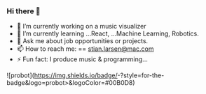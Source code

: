 ### Hi there 👋
- 🔭 I’m currently working on a music visualizer <website>
- 🤔 I’m currently learning ...React, ...Machine Learning, Robotics.
- 💬 Ask me about job opportunities or projects.
- 📫 How to reach me: <mail> == stian.larsen@mac.com
- ⚡ Fun fact: I produce music & programming...
<!--
**Stianlars1/Stianlars1** is a ✨ _special_ ✨ repository because its `README.md` (this file) appears on your GitHub profile.

Here are some ideas to get you started:

- 🔭 I’m currently working on ...
- 🌱 I’m currently learning ...
- 👯 I’m looking to collaborate on ...
- 🤔 I’m looking for help with ...
- 💬 Ask me about ...
- 📫 How to reach me: ...
- 😄 Pronouns: ...
- ⚡ Fun fact: ...
-->

![probot](https://img.shields.io/badge/<Badge Text>-<Background Color>?style=for-the-badge&logo=probot>&logoColor=#00B0D8)

